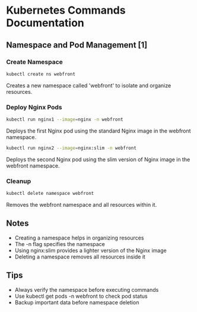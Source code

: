 # Kubernetes Commands Documentation

## Namespace and Pod Management [1]

### Create Namespace
```bash
kubectl create ns webfront
```
Creates a new namespace called 'webfront' to isolate and organize resources.

### Deploy Nginx Pods
```bash
kubectl run nginx1 --image=nginx -n webfront
```
Deploys the first Nginx pod using the standard Nginx image in the webfront namespace.

```bash
kubectl run nginx2 --image=nginx:slim -n webfront
```
Deploys the second Nginx pod using the slim version of Nginx image in the webfront namespace.

### Cleanup
```bash
kubectl delete namespace webfront
```
Removes the webfront namespace and all resources within it.

## Notes
- Creating a namespace helps in organizing resources
- The -n flag specifies the namespace
- Using nginx:slim provides a lighter version of the Nginx image
- Deleting a namespace removes all resources inside it

## Tips
- Always verify the namespace before executing commands
- Use kubectl get pods -n webfront to check pod status
- Backup important data before namespace deletion
